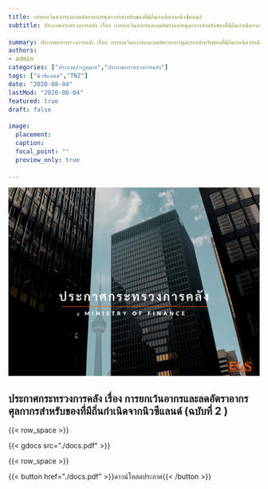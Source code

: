 ```yaml
---
title: การยกเว้นอากรและลดอัตราอากรศุลกากรสำหรับของที่มีถิ่นกำเนิดจากนิวซีแลนด์
subtitle: ประกาศกระทรวงการคลัง เรื่อง การยกเว้นอากรและลดอัตราอากรศุลกากรสำหรับของที่มีถิ่นกำเนิดจากนิวซีแลนด์ (ฉบับที่ 2 )

summary: ประกาศกระทรวงการคลัง เรื่อง การยกเว้นอากรและลดอัตราอากรศุลกากรสำหรับของที่มีถิ่นกำเนิดจากนิวซีแลนด์ (ฉบับที่ 2 )
authors:
- admin
categories: ["ประกาศ/กฎหมาย","ประกาศกระทรวงการคลัง"]
tags: ["นิวซีแลนด์","TNZ"]
date: "2020-08-04"
lastMod: "2020-08-04"
featured: true
draft: false

image:
  placement: 
  caption: 
  focal_point: ""
  preview_only: true

---
```


![](featured.png)

## ประกาศกระทรวงการคลัง เรื่อง การยกเว้นอากรและลดอัตราอากรศุลกากรสำหรับของที่มีถิ่นกำเนิดจากนิวซีแลนด์ (ฉบับที่ 2 ) 





 {{< row_space >}}

{{< gdocs src="./docs.pdf" >}}

{{< row_space >}}



{{< button href="./docs.pdf" >}}ดาวน์โหลดประกาศ{{< /button >}}  



